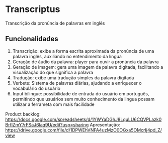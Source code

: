 # Transcriptus
Transcrição da pronúncia de palavras em inglês
## Funcionalidades
1. Transcrição: exibe a forma escrita aproximada da pronúncia de uma palavra inglês, auxiliando no entendimento da língua
2. Geração de áudio da palavra: player para ouvir a pronúncia da palavra
3. Geração de imagem: gera uma imagem da palavra digitada, facilitando a visualização do que significa a palavra
4. Tradução: exibe uma tradução simples da palavra digitada
5. Verbete: Sistema de palavras diárias, ajudando a enriquecer o vocabulário do usuário
6. Input bilingue: possibilidade de entrada do usuário em português, permitindo que usuários sem muito conhecimento da lingua possam utilizar a ferrameta com mais facilidade

Product backlog: https://docs.google.com/spreadsheets/d/1YWYaDGhJ8LquLU6CQVPLazk0BrflZmY7rFSaJ6laq9U/edit?usp=sharing
Apresentação: https://drive.google.com/file/d/1DPWEhVNFA4uzMzO0OGxa5OMcrlj4pd_Z/view
